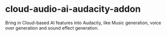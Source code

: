 # cloud-audio-ai-audacity-addon
Bring in Cloud-based AI features into Audacity, like Music generation, voice over generation and sound effect generation.

